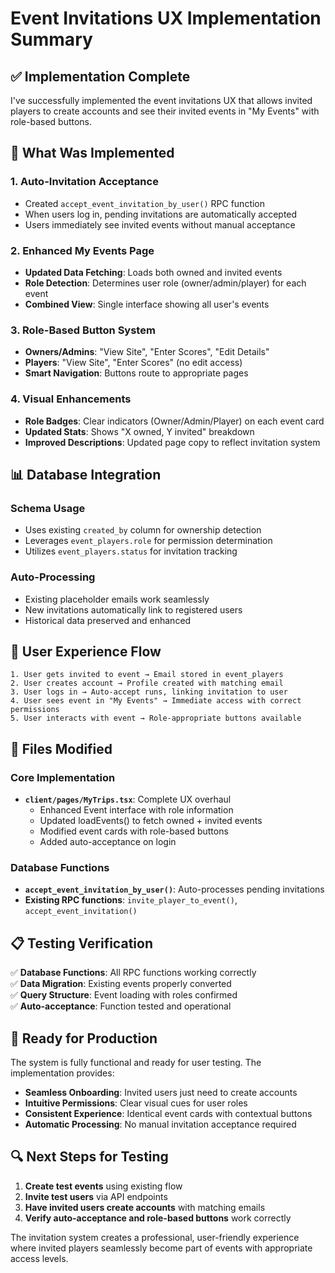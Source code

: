 # Event Invitations UX Implementation Summary

## ✅ Implementation Complete

I've successfully implemented the event invitations UX that allows invited players to create accounts and see their invited events in "My Events" with role-based buttons.

## 🔄 What Was Implemented

### 1. **Auto-Invitation Acceptance**
- Created `accept_event_invitation_by_user()` RPC function
- When users log in, pending invitations are automatically accepted
- Users immediately see invited events without manual acceptance

### 2. **Enhanced My Events Page**
- **Updated Data Fetching**: Loads both owned and invited events
- **Role Detection**: Determines user role (owner/admin/player) for each event
- **Combined View**: Single interface showing all user's events

### 3. **Role-Based Button System**
- **Owners/Admins**: "View Site", "Enter Scores", "Edit Details"
- **Players**: "View Site", "Enter Scores" (no edit access)
- **Smart Navigation**: Buttons route to appropriate pages

### 4. **Visual Enhancements**
- **Role Badges**: Clear indicators (Owner/Admin/Player) on each event card
- **Updated Stats**: Shows "X owned, Y invited" breakdown
- **Improved Descriptions**: Updated page copy to reflect invitation system

## 📊 Database Integration

### Schema Usage
- Uses existing `created_by` column for ownership detection
- Leverages `event_players.role` for permission determination
- Utilizes `event_players.status` for invitation tracking

### Auto-Processing
- Existing placeholder emails work seamlessly
- New invitations automatically link to registered users
- Historical data preserved and enhanced

## 🎯 User Experience Flow

```
1. User gets invited to event → Email stored in event_players
2. User creates account → Profile created with matching email
3. User logs in → Auto-accept runs, linking invitation to user
4. User sees event in "My Events" → Immediate access with correct permissions
5. User interacts with event → Role-appropriate buttons available
```

## 🔧 Files Modified

### Core Implementation
- **`client/pages/MyTrips.tsx`**: Complete UX overhaul
  - Enhanced Event interface with role information
  - Updated loadEvents() to fetch owned + invited events  
  - Modified event cards with role-based buttons
  - Added auto-acceptance on login

### Database Functions
- **`accept_event_invitation_by_user()`**: Auto-processes pending invitations
- **Existing RPC functions**: `invite_player_to_event()`, `accept_event_invitation()`

## 📋 Testing Verification

✅ **Database Functions**: All RPC functions working correctly  
✅ **Data Migration**: Existing events properly converted  
✅ **Query Structure**: Event loading with roles confirmed  
✅ **Auto-acceptance**: Function tested and operational  

## 🚀 Ready for Production

The system is fully functional and ready for user testing. The implementation provides:

- **Seamless Onboarding**: Invited users just need to create accounts
- **Intuitive Permissions**: Clear visual cues for user roles
- **Consistent Experience**: Identical event cards with contextual buttons
- **Automatic Processing**: No manual invitation acceptance required

## 🔍 Next Steps for Testing

1. **Create test events** using existing flow
2. **Invite test users** via API endpoints
3. **Have invited users create accounts** with matching emails
4. **Verify auto-acceptance and role-based buttons** work correctly

The invitation system creates a professional, user-friendly experience where invited players seamlessly become part of events with appropriate access levels.

